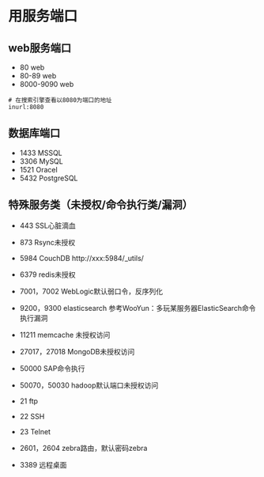# 用服务端口

## web服务端口

- 80 web
- 80-89 web
- 8000-9090 web

```
# 在搜索引擎查看以8080为端口的地址
inurl:8080
```



## 数据库端口

- 1433 MSSQL
- 3306 MySQL
- 1521 Oracel
- 5432 PostgreSQL



## 特殊服务类（未授权/命令执行类/漏洞）

- 443 SSL心脏滴血

- 873 Rsync未授权

- 5984 CouchDB http://xxx:5984/_utils/

- 6379 redis未授权

- 7001，7002 WebLogic默认弱口令，反序列化

- 9200，9300  elasticsearch  参考WooYun：多玩某服务器ElasticSearch命令执行漏洞

- 11211 memcache 未授权访问

- 27017，27018 MongoDB未授权访问

- 50000 SAP命令执行

- 50070，50030 hadoop默认端口未授权访问

- 21 ftp

- 22 SSH

- 23 Telnet

- 2601，2604 zebra路由，默认密码zebra

- 3389 远程桌面

  